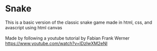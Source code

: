 # Snake

This is a basic version of the classic snake game made in html, css, and avascript using html canvas <br /><br />
Made by following a youtube tutorial by Fabian Frank Werner <br />
https://www.youtube.com/watch?v=IDzIwXM2eNI

